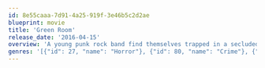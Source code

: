 ```yaml
---
id: 8e55caaa-7d91-4a25-919f-3e46b5c2d2ae
blueprint: movie
title: 'Green Room'
release_date: '2016-04-15'
overview: 'A young punk rock band find themselves trapped in a secluded venue after stumbling upon a horrific act of violence.'
genres: '[{"id": 27, "name": "Horror"}, {"id": 80, "name": "Crime"}, {"id": 53, "name": "Thriller"}]'
---
```

